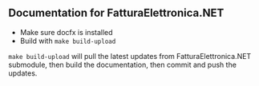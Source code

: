 ## Documentation for FatturaElettronica.NET

- Make sure docfx is installed
- Build with `make build-upload`

`make build-upload` will pull the latest updates from FatturaElettronica.NET
submodule, then build the documentation, then commit and push the updates.

